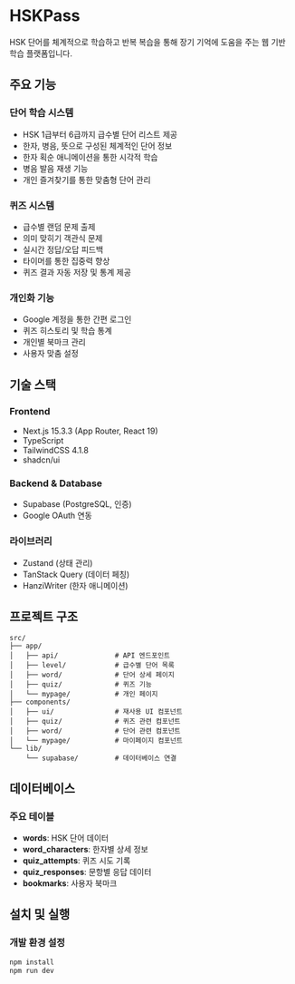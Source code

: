 # HSKPass

HSK 단어를 체계적으로 학습하고 반복 복습을 통해 장기 기억에 도움을 주는 웹 기반 학습 플랫폼입니다.

## 주요 기능

### 단어 학습 시스템

- HSK 1급부터 6급까지 급수별 단어 리스트 제공
- 한자, 병음, 뜻으로 구성된 체계적인 단어 정보
- 한자 획순 애니메이션을 통한 시각적 학습
- 병음 발음 재생 기능
- 개인 즐겨찾기를 통한 맞춤형 단어 관리

### 퀴즈 시스템

- 급수별 랜덤 문제 출제
- 의미 맞히기 객관식 문제
- 실시간 정답/오답 피드백
- 타이머를 통한 집중력 향상
- 퀴즈 결과 자동 저장 및 통계 제공

### 개인화 기능

- Google 계정을 통한 간편 로그인
- 퀴즈 히스토리 및 학습 통계
- 개인별 북마크 관리
- 사용자 맞춤 설정

## 기술 스택

### Frontend

- Next.js 15.3.3 (App Router, React 19)
- TypeScript
- TailwindCSS 4.1.8
- shadcn/ui

### Backend & Database

- Supabase (PostgreSQL, 인증)
- Google OAuth 연동

### 라이브러리

- Zustand (상태 관리)
- TanStack Query (데이터 페칭)
- HanziWriter (한자 애니메이션)
<!-- - Recharts (통계 차트) -->

## 프로젝트 구조

```
src/
├── app/
│   ├── api/              # API 엔드포인트
│   ├── level/            # 급수별 단어 목록
│   ├── word/             # 단어 상세 페이지
│   ├── quiz/             # 퀴즈 기능
│   └── mypage/           # 개인 페이지
├── components/
│   ├── ui/               # 재사용 UI 컴포넌트
│   ├── quiz/             # 퀴즈 관련 컴포넌트
│   ├── word/             # 단어 관련 컴포넌트
│   └── mypage/           # 마이페이지 컴포넌트
└── lib/
    └── supabase/         # 데이터베이스 연결
```

## 데이터베이스

### 주요 테이블

- **words**: HSK 단어 데이터
- **word_characters**: 한자별 상세 정보
- **quiz_attempts**: 퀴즈 시도 기록
- **quiz_responses**: 문항별 응답 데이터
- **bookmarks**: 사용자 북마크

## 설치 및 실행

### 개발 환경 설정

```bash
npm install
npm run dev
```
